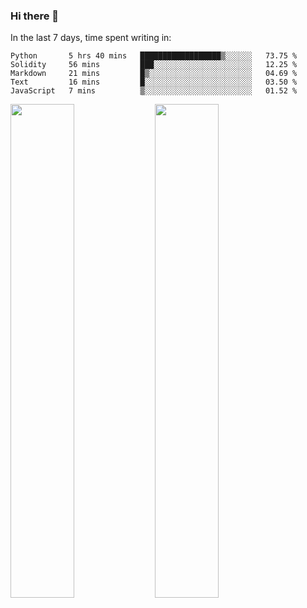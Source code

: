 ### Hi there 👋

In the last 7 days, time spent writing in:

<!--START_SECTION:waka-->
```text
Python       5 hrs 40 mins   ██████████████████▒░░░░░░   73.75 % 
Solidity     56 mins         ███░░░░░░░░░░░░░░░░░░░░░░   12.25 % 
Markdown     21 mins         █▒░░░░░░░░░░░░░░░░░░░░░░░   04.69 % 
Text         16 mins         █░░░░░░░░░░░░░░░░░░░░░░░░   03.50 % 
JavaScript   7 mins          ▒░░░░░░░░░░░░░░░░░░░░░░░░   01.52 % 
```
<!--END_SECTION:waka-->

<img src="https://wakatime.com/share/@jimtje/5d0c92de-08f8-4a72-8f2f-6a9693d1e318.svg" width=45% height=45%> <img src="https://wakatime.com/share/@jimtje/501498ae-bda5-4da7-a89d-b40bcdd5556d.svg" width=45% height=45%>
